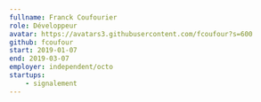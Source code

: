 ```yaml
---
fullname: Franck Coufourier
role: Développeur
avatar: https://avatars3.githubusercontent.com/fcoufour?s=600
github: fcoufour
start: 2019-01-07
end: 2019-03-07
employer: independent/octo
startups:
    - signalement
---
```

